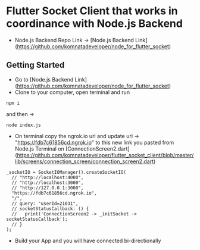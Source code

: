 # Flutter Socket Client that works in coordinance with Node.js Backend


- Node.js Backend Repo Link -> [Node.js Backend Link] (https://github.com/komnatadeveloper/node_for_flutter_socket)



## Getting Started

- Go to [Node.js Backend Link] (https://github.com/komnatadeveloper/node_for_flutter_socket) 
- Clone to your computer, open terminal and run
```
npm i
```
and then ->
```
node index.js
```


- On terminal copy the ngrok.io url and update url -> "https://fdb7c61856cd.ngrok.io"  to this new link you pasted from Node.js Terminal on [ConnectionScreen2.dart] (https://github.com/komnatadeveloper/flutter_socket_client/blob/master/lib/screens/connection_screen/connection_screen2.dart)
```
_socketIO = SocketIOManager().createSocketIO(
  // "http://localhost:4000", 
  // "http://localhost:3000", 
  // "http://127.0.0.1:3000", 
  "https://fdb7c61856cd.ngrok.io", 
  "/", 
  // query: "userId=21031", 
  // socketStatusCallback: () {
  //   print('ConnectionScreen2 -> _initSocket -> socketStatusCallback');
  // }
);
```

- Build your App and you will have connected bi-directionally




